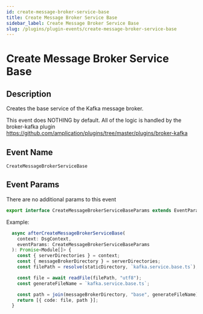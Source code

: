 ```yaml
---
id: create-message-broker-service-base
title: Create Message Broker Service Base
sidebar_label: Create Message Broker Service Base
slug: /plugins/plugin-events/create-message-broker-service-base
---
```


# Create Message Broker Service Base

## Description

Creates the base service of the Kafka message broker.

This event does NOTHING by default. All of the logic is handled by the broker-kafka plugin https://github.com/amplication/plugins/tree/master/plugins/broker-kafka

## Event Name

`CreateMessageBrokerServiceBase`

## Event Params

There are no additional params to this event

```ts
export interface CreateMessageBrokerServiceBaseParams extends EventParams {}
```

Example:

```ts
  async afterCreateMessageBrokerServiceBase(
    context: DsgContext,
    eventParams: CreateMessageBrokerServiceBaseParams
  ): Promise<Module[]> {
    const { serverDirectories } = context;
    const { messageBrokerDirectory } = serverDirectories;
    const filePath = resolve(staticDirectory, `kafka.service.base.ts`);

    const file = await readFile(filePath, "utf8");
    const generateFileName = `kafka.service.base.ts`;

    const path = join(messageBrokerDirectory, "base", generateFileName);
    return [{ code: file, path }];
  }
```
